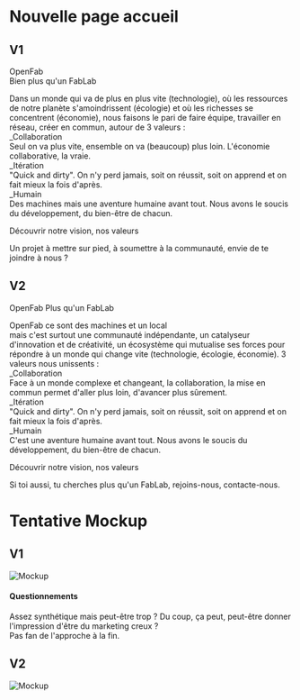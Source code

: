 # Nouvelle page accueil

## V1
OpenFab   
Bien plus qu'un FabLab  

Dans un monde qui va de plus en plus vite (technologie), où les ressources de notre planète s'amoindrissent (écologie) et 
où les richesses se concentrent (économie), nous faisons le pari de faire équipe, travailler en réseau, créer en commun, autour de 3 valeurs :   
_Collaboration  
Seul on va plus vite, ensemble on va (beaucoup) plus loin. L'économie collaborative, la vraie.    
_Itération  
"Quick and dirty". On n'y perd jamais, soit on réussit, soit on apprend et on fait mieux la fois d'après.   
_Humain  
Des machines mais une aventure humaine avant tout. Nous avons le soucis du développement, du bien-être de chacun.   

Découvrir notre vision, nos valeurs

Un projet à mettre sur pied, à soumettre à la communauté, envie de te joindre à nous ?  

## V2

OpenFab 
Plus qu'un FabLab  

OpenFab ce sont des machines et un local  
mais c'est surtout une communauté indépendante, un catalyseur d'innovation et de créativité, un écosystème qui mutualise ses forces pour répondre à un monde qui change vite (technologie, écologie, économie). 3 valeurs nous unissents :  
_Collaboration  
Face à un monde complexe et changeant, la collaboration, la mise en commun permet d'aller plus loin, d'avancer plus sûrement.   
_Itération  
"Quick and dirty". On n'y perd jamais, soit on réussit, soit on apprend et on fait mieux la fois d'après.   
_Humain  
C'est une aventure humaine avant tout. Nous avons le soucis du développement, du bien-être de chacun.  

Découvrir notre vision, nos valeurs

Si toi aussi, tu cherches plus qu'un FabLab, rejoins-nous, contacte-nous.

# Tentative Mockup
## V1
![Mockup](https://github.com/Ginsburg/openfab/blob/master/Accueil-site.png)

#### Questionnements

Assez synthétique mais peut-être trop ? Du coup, ça peut, peut-être donner l'impression d'être du marketing creux ?  
Pas fan de l'approche à la fin.  

## V2
![Mockup](https://github.com/Ginsburg/openfab/blob/master/v2.png)
